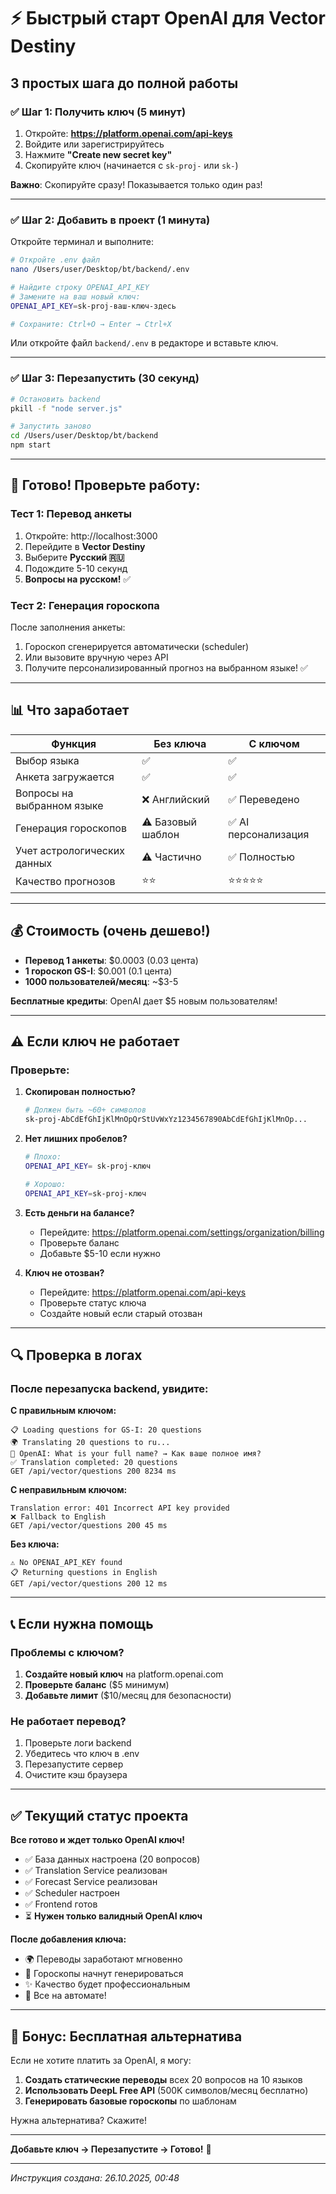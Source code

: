 # ⚡ Быстрый старт OpenAI для Vector Destiny

## 3 простых шага до полной работы

### ✅ Шаг 1: Получить ключ (5 минут)

1. Откройте: **https://platform.openai.com/api-keys**
2. Войдите или зарегистрируйтесь
3. Нажмите **"Create new secret key"**
4. Скопируйте ключ (начинается с `sk-proj-` или `sk-`)

**Важно**: Скопируйте сразу! Показывается только один раз!

---

### ✅ Шаг 2: Добавить в проект (1 минута)

Откройте терминал и выполните:

```bash
# Откройте .env файл
nano /Users/user/Desktop/bt/backend/.env

# Найдите строку OPENAI_API_KEY
# Замените на ваш новый ключ:
OPENAI_API_KEY=sk-proj-ваш-ключ-здесь

# Сохраните: Ctrl+O → Enter → Ctrl+X
```

Или откройте файл `backend/.env` в редакторе и вставьте ключ.

---

### ✅ Шаг 3: Перезапустить (30 секунд)

```bash
# Остановить backend
pkill -f "node server.js"

# Запустить заново
cd /Users/user/Desktop/bt/backend
npm start
```

---

## 🎉 Готово! Проверьте работу:

### Тест 1: Перевод анкеты

1. Откройте: http://localhost:3000
2. Перейдите в **Vector Destiny**
3. Выберите **Русский 🇷🇺**
4. Подождите 5-10 секунд
5. **Вопросы на русском!** ✅

### Тест 2: Генерация гороскопа

После заполнения анкеты:
1. Гороскоп сгенерируется автоматически (scheduler)
2. Или вызовите вручную через API
3. Получите персонализированный прогноз на выбранном языке! ✅

---

## 📊 Что заработает

| Функция | Без ключа | С ключом |
|---------|-----------|----------|
| Выбор языка | ✅ | ✅ |
| Анкета загружается | ✅ | ✅ |
| Вопросы на выбранном языке | ❌ Английский | ✅ Переведено |
| Генерация гороскопов | ⚠️ Базовый шаблон | ✅ AI персонализация |
| Учет астрологических данных | ⚠️ Частично | ✅ Полностью |
| Качество прогнозов | ⭐⭐ | ⭐⭐⭐⭐⭐ |

---

## 💰 Стоимость (очень дешево!)

- **Перевод 1 анкеты**: $0.0003 (0.03 цента)
- **1 гороскоп GS-I**: $0.001 (0.1 цента)
- **1000 пользователей/месяц**: ~$3-5

**Бесплатные кредиты**: OpenAI дает $5 новым пользователям!

---

## ⚠️ Если ключ не работает

### Проверьте:

1. **Скопирован полностью?**
   ```bash
   # Должен быть ~60+ символов
   sk-proj-AbCdEfGhIjKlMnOpQrStUvWxYz1234567890AbCdEfGhIjKlMnOp...
   ```

2. **Нет лишних пробелов?**
   ```bash
   # Плохо:
   OPENAI_API_KEY= sk-proj-ключ
   
   # Хорошо:
   OPENAI_API_KEY=sk-proj-ключ
   ```

3. **Есть деньги на балансе?**
   - Перейдите: https://platform.openai.com/settings/organization/billing
   - Проверьте баланс
   - Добавьте $5-10 если нужно

4. **Ключ не отозван?**
   - Перейдите: https://platform.openai.com/api-keys
   - Проверьте статус ключа
   - Создайте новый если старый отозван

---

## 🔍 Проверка в логах

### После перезапуска backend, увидите:

**С правильным ключом:**
```
📋 Loading questions for GS-I: 20 questions
🌍 Translating 20 questions to ru...
🤖 OpenAI: What is your full name? → Как ваше полное имя?
✅ Translation completed: 20 questions
GET /api/vector/questions 200 8234 ms
```

**С неправильным ключом:**
```
Translation error: 401 Incorrect API key provided
❌ Fallback to English
GET /api/vector/questions 200 45 ms
```

**Без ключа:**
```
⚠️ No OPENAI_API_KEY found
📋 Returning questions in English
GET /api/vector/questions 200 12 ms
```

---

## 📞 Если нужна помощь

### Проблемы с ключом?

1. **Создайте новый ключ** на platform.openai.com
2. **Проверьте баланс** ($5 минимум)
3. **Добавьте лимит** ($10/месяц для безопасности)

### Не работает перевод?

1. Проверьте логи backend
2. Убедитесь что ключ в .env
3. Перезапустите сервер
4. Очистите кэш браузера

---

## ✅ Текущий статус проекта

**Все готово и ждет только OpenAI ключ!**

- ✅ База данных настроена (20 вопросов)
- ✅ Translation Service реализован
- ✅ Forecast Service реализован
- ✅ Scheduler настроен
- ✅ Frontend готов
- ⏳ **Нужен только валидный OpenAI ключ**

**После добавления ключа:**
- 🌍 Переводы заработают мгновенно
- 🔮 Гороскопы начнут генерироваться
- ✨ Качество будет профессиональным
- 🚀 Все на автомате!

---

## 🎁 Бонус: Бесплатная альтернатива

Если не хотите платить за OpenAI, я могу:

1. **Создать статические переводы** всех 20 вопросов на 10 языков
2. **Использовать DeepL Free API** (500K символов/месяц бесплатно)
3. **Генерировать базовые гороскопы** по шаблонам

Нужна альтернатива? Скажите!

---

**Добавьте ключ → Перезапустите → Готово!** 🎉

---

*Инструкция создана: 26.10.2025, 00:48*

